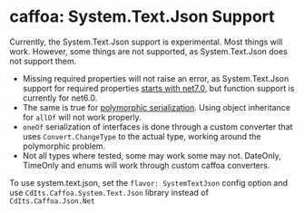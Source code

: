 # caffoa: System.Text.Json Support

Currently, the System.Text.Json support is experimental. Most things will work. However, some things are not supported, as System.Text.Json does not support them.

* Missing required properties will not raise an error, as System.Text.Json support for required properties [starts with net7.0](https://learn.microsoft.com/en-us/dotnet/standard/serialization/system-text-json/required-properties), but function support is currently for net6.0.
* The same is true for [polymorphic serialization](https://learn.microsoft.com/en-us/dotnet/standard/serialization/system-text-json/polymorphism?pivots=dotnet-7-0). Using object inheritance for `allOf` will not work properly.
* `oneOf` serialization of interfaces is done through a custom converter that uses `Convert.ChangeType` to the actual type, working around the polymorphic problem.
* Not all types where tested, some may work some may not. DateOnly, TimeOnly and enums will work through custom caffoa converters.

To use system.text.json, set the `flavor: SystemTextJson` config option and use `CdIts.Caffoa.System.Text.Json` library instead of `CdIts.Caffoa.Json.Net`


